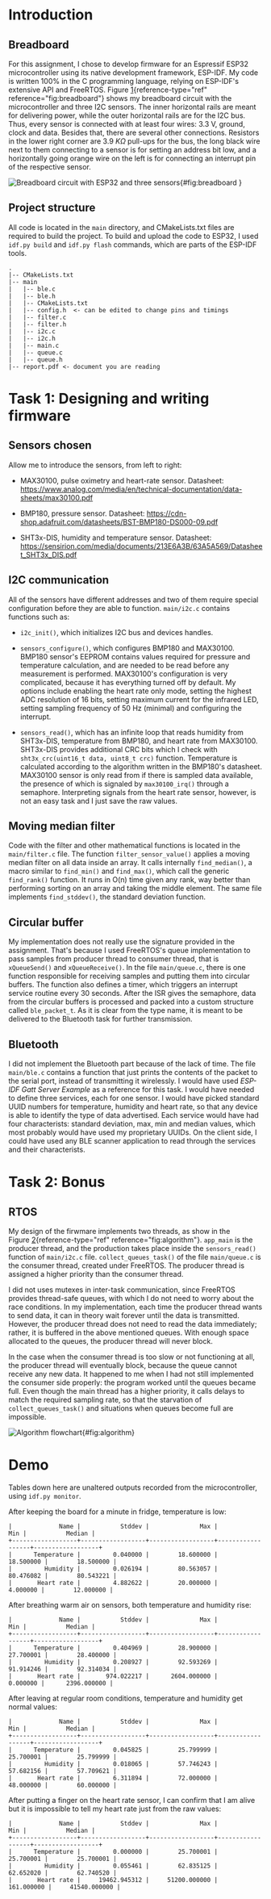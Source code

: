 # Introduction

## Breadboard

For this assignment, I chose to develop firmware for an Espressif ESP32
microcontroller using its native development framework, ESP-IDF. My code
is written 100% in the C programming language, relying on ESP-IDF's
extensive API and FreeRTOS.
Figure [1](#fig:breadboard){reference-type="ref"
reference="fig:breadboard"} shows my breadboard circuit with the
microcontroller and three I2C sensors. The inner horizontal rails are
meant for delivering power, while the outer horizontal rails are for the
I2C bus. Thus, every sensor is connected with at least four wires: 3.3
V, ground, clock and data. Besides that, there are several other
connections. Resistors in the lower right corner are 3.9 $K\Omega$
pull-ups for the bus, the long black wire next to them connecting to a
sensor is for setting an address bit low, and a horizontally going
orange wire on the left is for connecting an interrupt pin of the
respective sensor.

![Breadboard circuit with ESP32 and three
sensors](img/breadboard.jpg){#fig:breadboard }

## Project structure

All code is located in the `main` directory, and CMakeLists.txt files
are required to build the project. To build and upload the code to
ESP32, I used `idf.py build` and `idf.py flash` commands, which are
parts of the ESP-IDF tools.

    .
    |-- CMakeLists.txt
    |-- main
    |   |-- ble.c
    |   |-- ble.h
    |   |-- CMakeLists.txt
    |   |-- config.h  <- can be edited to change pins and timings
    |   |-- filter.c
    |   |-- filter.h
    |   |-- i2c.c
    |   |-- i2c.h
    |   |-- main.c
    |   |-- queue.c
    |   |-- queue.h
    |-- report.pdf <- document you are reading

# Task 1: Designing and writing firmware

## Sensors chosen

Allow me to introduce the sensors, from left to right:

-   MAX30100, pulse oximetry and heart-rate sensor.
    Datasheet:
    <https://www.analog.com/media/en/technical-documentation/data-sheets/max30100.pdf>

-   BMP180, pressure sensor.
    Datasheet:
    <https://cdn-shop.adafruit.com/datasheets/BST-BMP180-DS000-09.pdf>

-   SHT3x-DIS, humidity and temperature sensor.
    Datasheet:
    <https://sensirion.com/media/documents/213E6A3B/63A5A569/Datasheet_SHT3x_DIS.pdf>

## I2C communication

All of the sensors have different addresses and two of them require
special configuration before they are able to function. `main/i2c.c`
contains functions such as:

-   `i2c_init()`, which initializes I2C bus and devices handles.

-   `sensors_configure()`, which configures BMP180 and MAX30100. BMP180
    sensor's EEPROM contains values required for pressure and
    temperature calculation, and are needed to be read before any
    measurement is performed. MAX30100's configuration is very
    complicated, because it has everything turned off by default. My
    options include enabling the heart rate only mode, setting the
    highest ADC resolution of 16 bits, setting maximum current for the
    infrared LED, setting sampling frequency of 50 Hz (minimal) and
    configuring the interrupt.

-   `sensors_read()`, which has an infinite loop that reads humidity
    from SHT3x-DIS, temperature from BMP180, and heart rate from
    MAX30100. SHT3x-DIS provides additional CRC bits which I check with
    `sht3x_crc(uint16_t data, uint8_t crc)` function. Temperature is
    calculated according to the algorithm written in the BMP180's
    datasheet. MAX30100 sensor is only read from if there is sampled
    data available, the presence of which is signaled by
    `max30100_irq()` through a semaphore. Interpreting signals from the
    heart rate sensor, however, is not an easy task and I just save the
    raw values.

## Moving median filter

Code with the filter and other mathematical functions is located in the
`main/filter.c` file. The function `filter_sensor_value()` applies a
moving median filter on all data inside an array. It calls internally
`find_median()`, a macro similar to `find_min()` and `find_max()`, which
call the generic `find_rank()` function. It runs in O(n) time given any
rank, way better than performing sorting on an array and taking the
middle element. The same file implements `find_stddev()`, the standard
deviation function.

## Circular buffer

My implementation does not really use the signature provided in the
assignment. That's because I used FreeRTOS's queue implementation to
pass samples from producer thread to consumer thread, that is
`xQueueSend()` and `xQueueReceive()`. In the file `main/queue.c`, there
is one function responsible for receiving samples and putting them into
circular buffers. The function also defines a timer, which triggers an
interrupt service routine every 30 seconds. After the ISR gives the
semaphore, data from the circular buffers is processed and packed into a
custom structure called `ble_packet_t`. As it is clear from the type
name, it is meant to be delivered to the Bluetooth task for further
transmission.

## Bluetooth

I did not implement the Bluetooth part because of the lack of time. The
file `main/ble.c` contains a function that just prints the contents of
the packet to the serial port, instead of transmitting it wirelessly. I
would have used *ESP-IDF Gatt Server Example* as a reference for this
task. I would have needed to define three services, each for one sensor.
I would have picked standard UUID numbers for temperature, humidity and
heart rate, so that any device is able to identify the type of data
advertised. Each service would have had four characterists: standard
deviation, max, min and median values, which most probably would have
used my proprietary UUIDs. On the client side, I could have used any BLE
scanner application to read through the services and their
characterists.

# Task 2: Bonus

## RTOS

My design of the firwmare implements two threads, as show in the
Figure [2](#fig:algorithm){reference-type="ref"
reference="fig:algorithm"}. `app_main` is the producer thread, and the
production takes place inside the `sensors_read()` function of
`main/i2c.c` file. `collect_queues_task()` of the file `main/queue.c` is
the consumer thread, created under FreeRTOS. The producer thread is
assigned a higher priority than the consumer thread.

I did not uses mutexes in inter-task communication, since FreeRTOS
provides thread-safe queues, with which I do not need to worry about the
race conditions. In my implementation, each time the producer thread
wants to send data, it can in theory wait forever until the data is
transmitted. However, the producer thread does not need to read the data
immediately; rather, it is buffered in the above mentioned queues. With
enough space allocated to the queues, the producer thread will never
block.

In the case when the consumer thread is too slow or not functioning at
all, the producer thread will eventually block, because the queue cannot
receive any new data. It happened to me when I had not still implemented
the consumer side properly: the program worked until the queues became
full. Even though the main thread has a higher priority, it calls delays
to match the required sampling rate, so that the starvation of
`collect_queues_task()` and situations when queues become full are
impossible.

![Algorithm flowchart](img/algorithm.jpg){#fig:algorithm}

# Demo

Tables down here are unaltered outputs recorded from the
microcontroller, using `idf.py monitor`.

After keeping the board for a minute in fridge, temperature is low:

    |             Name |           Stddev |              Max |              Min |           Median |
    +------------------+------------------+------------------+------------------+------------------+
    |      Temperature |         0.040000 |        18.600000 |        18.500000 |        18.500000 |
    |         Humidity |         0.026194 |        80.563057 |        80.476082 |        80.543221 |
    |       Heart rate |         4.882622 |        20.000000 |         4.000000 |        12.000000 |

After breathing warm air on sensors, both temperature and humidity rise:

    |             Name |           Stddev |              Max |              Min |           Median |
    +------------------+------------------+------------------+------------------+------------------+
    |      Temperature |         0.404969 |        28.900000 |        27.700001 |        28.400000 |
    |         Humidity |         0.208927 |        92.593269 |        91.914246 |        92.314034 |
    |       Heart rate |       974.022217 |      2604.000000 |         0.000000 |      2396.000000 |

After leaving at regular room conditions, temperature and humidity get
normal values:

    |             Name |           Stddev |              Max |              Min |           Median |
    +------------------+------------------+------------------+------------------+------------------+
    |      Temperature |         0.045825 |        25.799999 |        25.700001 |        25.799999 |
    |         Humidity |         0.018065 |        57.746243 |        57.682156 |        57.709621 |
    |       Heart rate |         6.311894 |        72.000000 |        48.000000 |        60.000000 |

After putting a finger on the heart rate sensor, I can confirm that I am
alive but it is impossible to tell my heart rate just from the raw
values:

    |             Name |           Stddev |              Max |              Min |           Median |
    +------------------+------------------+------------------+------------------+------------------+
    |      Temperature |         0.000000 |        25.700001 |        25.700001 |        25.700001 |
    |         Humidity |         0.055461 |        62.835125 |        62.652020 |        62.740520 |
    |       Heart rate |     19462.945312 |     51200.000000 |       161.000000 |     41540.000000 |
